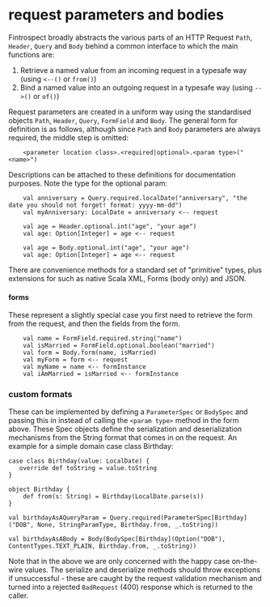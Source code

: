 # request parameters and bodies
Fintrospect broadly abstracts the various parts of an HTTP Request ```Path```, ```Header```, ```Query``` and ```Body``` behind a common 
interface to which the main functions are:
1. Retrieve a named value from an incoming request in a typesafe way (using ```<--()``` or ```from()```)
2. Bind a named value into an outgoing request in a typesafe way (using ```-->()``` or ```of()```)

Request parameters are created in a uniform way using the standardised objects ```Path```, ```Header```, ```Query```, ```FormField``` and ```Body```. 
The general form for definition is as follows, although since ```Path``` and ```Body``` parameters are always required, the middle step is omitted: 
```
    <parameter location class>.<required|optional>.<param type>("<name>")
```

Descriptions can be attached to these definitions for documentation purposes. Note the type for the optional param:
```
    val anniversary = Query.required.localDate("anniversary", "the date you should not forget! format: yyyy-mm-dd")
    val myAnniversary: LocalDate = anniversary <-- request
    
    val age = Header.optional.int("age", "your age")
    val age: Option[Integer] = age <-- request

    val age = Body.optional.int("age", "your age")
    val age: Option[Integer] = age <-- request
```

There are convenience methods for a standard set of "primitive" types, plus extensions for such as native Scala XML, Forms (body only) and JSON.

#### forms
These represent a slightly special case you first need to retrieve the form from the request, and then the fields from the form.
```
    val name = FormField.required.string("name")
    val isMarried = FormField.optional.boolean("married")
    val form = Body.form(name, isMarried)
    val myForm = form <-- request
    val myName = name <-- formInstance
    val iAmMarried = isMarried <-- formInstance
```

### custom formats
These can be implemented by defining a ```ParameterSpec``` or ```BodySpec``` and passing this in instead of calling the ```<param type>``` method 
in the form above. These Spec objects define the serialization and deserialization mechanisms from the String format that comes in on the 
request. An example for a simple domain case class Birthday:
```
case class Birthday(value: LocalDate) {
   override def toString = value.toString
}

object Birthday {
    def from(s: String) = Birthday(LocalDate.parse(s))
}

val birthdayAsAQueryParam = Query.required(ParameterSpec[Birthday]("DOB", None, StringParamType, Birthday.from, _.toString))

val birthdayAsABody = Body(BodySpec[Birthday](Option("DOB"), ContentTypes.TEXT_PLAIN, Birthday.from, _.toString))
```
Note that in the above we are only concerned with the happy case on-the-wire values. The serialize and deserialize methods should 
throw exceptions if unsuccessful - these are caught by the request validation mechanism and turned into a rejected ```BadRequest``` (400) 
response which is returned to the caller.

